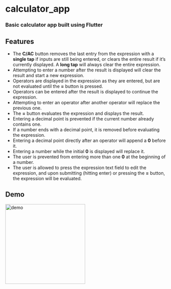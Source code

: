 # calculator_app

### Basic calculator app built using Flutter

## Features

- The **C/AC** button removes the last entry from the expression with a **single tap** if inputs are still being entered, or clears the entire result if it’s currently displayed. A **long tap** will always clear the entire expression.
- Attempting to enter a number after the result is displayed will clear the result and start a new expression.
- Operators are displayed in the expression as they are entered, but are not evaluated until the **=** button is pressed.
- Operators can be entered after the result is displayed to continue the expression.
- Attempting to enter an operator after another operator will replace the previous one.
- The **=** button evaluates the expression and displays the result.
- Entering a decimal point is prevented if the current number already contains one.
- If a number ends with a decimal point, it is removed before evaluating the expression.
- Entering a decimal point directly after an operator will append a **0** before it.
- Entering a number while the initial **0** is displayed will replace it.
- The user is prevented from entering more than one **0** at the beginning of a number.
- The user is allowed to press the expression text field to edit the expression, and upon submitting (hitting enter) or pressing the **=** button, the expression will be evaluated.

## Demo

<img src="demo.gif" width="250" alt="demo"/>
